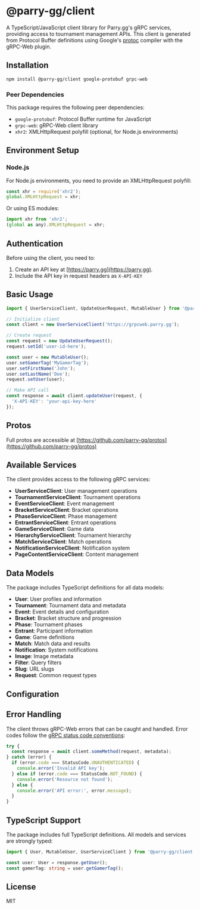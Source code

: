 # @parry-gg/client

A TypeScript/JavaScript client library for Parry.gg's gRPC services, providing access to tournament management APIs. This client is generated from Protocol Buffer definitions using Google's [protoc](https://developers.google.com/protocol-buffers/docs/reference/overview) compiler with the gRPC-Web plugin.

## Installation

```bash
npm install @parry-gg/client google-protobuf grpc-web
```

### Peer Dependencies

This package requires the following peer dependencies:

- `google-protobuf`: Protocol Buffer runtime for JavaScript
- `grpc-web`: gRPC-Web client library  
- `xhr2`: XMLHttpRequest polyfill (optional, for Node.js environments)

## Environment Setup

### Node.js

For Node.js environments, you need to provide an XMLHttpRequest polyfill:

```javascript
const xhr = require('xhr2');
global.XMLHttpRequest = xhr;
```

Or using ES modules:

```javascript
import xhr from 'xhr2';
(global as any).XMLHttpRequest = xhr;
```

## Authentication

Before using the client, you need to:

1. Create an API key at [https://parry.gg](https://parry.gg).
2. Include the API key in request headers as `X-API-KEY`

## Basic Usage

```typescript
import { UserServiceClient, UpdateUserRequest, MutableUser } from '@parry-gg/client';

// Initialize client
const client = new UserServiceClient('https://grpcweb.parry.gg');

// Create request
const request = new UpdateUserRequest();
request.setId('user-id-here');

const user = new MutableUser();
user.setGamerTag('MyGamerTag');
user.setFirstName('John');
user.setLastName('Doe');
request.setUser(user);

// Make API call
const response = await client.updateUser(request, {
  'X-API-KEY': 'your-api-key-here'
});
```

## Protos
Full protos are accessible at [https://github.com/parry-gg/protos](https://github.com/parry-gg/protos)

## Available Services

The client provides access to the following gRPC services:

- **UserServiceClient**: User management operations
- **TournamentServiceClient**: Tournament operations
- **EventServiceClient**: Event management
- **BracketServiceClient**: Bracket operations
- **PhaseServiceClient**: Phase management
- **EntrantServiceClient**: Entrant operations
- **GameServiceClient**: Game data
- **HierarchyServiceClient**: Tournament hierarchy
- **MatchServiceClient**: Match operations
- **NotificationServiceClient**: Notification system
- **PageContentServiceClient**: Content management

## Data Models

The package includes TypeScript definitions for all data models:

- **User**: User profiles and information
- **Tournament**: Tournament data and metadata
- **Event**: Event details and configuration
- **Bracket**: Bracket structure and progression
- **Phase**: Tournament phases
- **Entrant**: Participant information
- **Game**: Game definitions
- **Match**: Match data and results
- **Notification**: System notifications
- **Image**: Image metadata
- **Filter**: Query filters
- **Slug**: URL slugs
- **Request**: Common request types

## Configuration

## Error Handling

The client throws gRPC-Web errors that can be caught and handled. Error codes follow the [gRPC status code conventions](https://grpc.io/docs/guides/status-codes/):

```typescript
try {
  const response = await client.someMethod(request, metadata);
} catch (error) {
  if (error.code === StatusCode.UNAUTHENTICATED) {
    console.error('Invalid API key');
  } else if (error.code === StatusCode.NOT_FOUND) {
    console.error('Resource not found');
  } else {
    console.error('API error:', error.message);
  }
}
```

## TypeScript Support

The package includes full TypeScript definitions. All models and services are strongly typed:

```typescript
import { User, MutableUser, UserServiceClient } from '@parry-gg/client';

const user: User = response.getUser();
const gamerTag: string = user.getGamerTag();
```

## License

MIT
